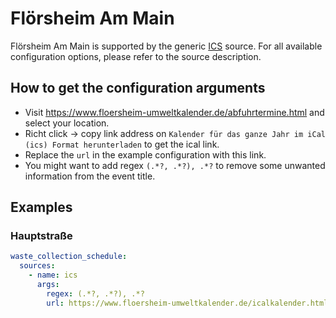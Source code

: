 # Flörsheim Am Main

Flörsheim Am Main is supported by the generic [ICS](/doc/source/ics.md) source. For all available configuration options, please refer to the source description.


## How to get the configuration arguments

- Visit <https://www.floersheim-umweltkalender.de/abfuhrtermine.html> and select your location.  
- Richt click -> copy link address on `Kalender für das ganze Jahr im iCal (ics) Format herunterladen` to get the ical link.
- Replace the `url` in the example configuration with this link.
- You might want to add regex `(.*?, .*?), .*?` to remove some unwanted information from the event title.

## Examples

### Hauptstraße

```yaml
waste_collection_schedule:
  sources:
    - name: ics
      args:
        regex: (.*?, .*?), .*?
        url: https://www.floersheim-umweltkalender.de/icalkalender.html?jahr=1&selectedmonat=&selectedwoche=&bezirk=1&hausnr=HausNr.&strasse=Hauptstra%C3%9Fe&checkedarts=1_10_3_7_4_8_9_5_6
```
